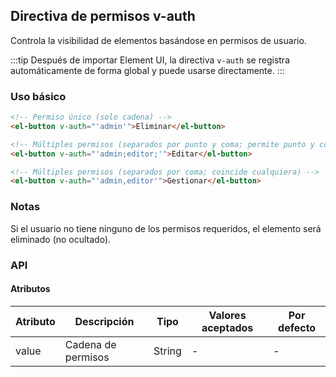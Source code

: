 ## Directiva de permisos v-auth

Controla la visibilidad de elementos basándose en permisos de usuario.

:::tip
Después de importar Element UI, la directiva `v-auth` se registra automáticamente de forma global y puede usarse directamente.
:::

### Uso básico

```html
<!-- Permiso único (solo cadena) -->
<el-button v-auth="'admin'">Eliminar</el-button>

<!-- Múltiples permisos (separados por punto y coma; permite punto y coma final; coincide cualquiera) -->
<el-button v-auth="'admin;editor;'">Editar</el-button>

<!-- Múltiples permisos (separados por coma; coincide cualquiera) -->
<el-button v-auth="'admin,editor'">Gestionar</el-button>
```

### Notas

Si el usuario no tiene ninguno de los permisos requeridos, el elemento será eliminado (no ocultado).

### API

#### Atributos

| Atributo | Descripción        | Tipo   | Valores aceptados | Por defecto |
| -------- | ------------------ | ------ | ----------------- | ----------- |
| value    | Cadena de permisos | String | -                 | -           |
